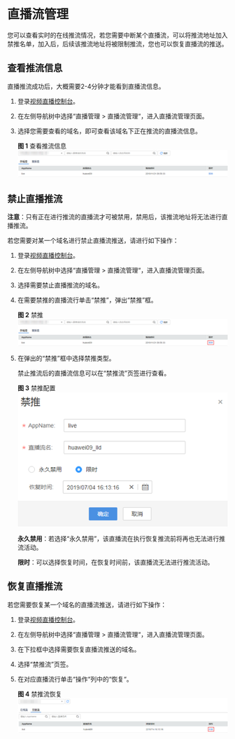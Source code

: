 # 直播流管理<a name="live010014"></a>

您可以查看实时的在线推流情况，若您需要中断某个直播流，可以将推流地址加入禁推名单，加入后，后续该推流地址将被限制推流，您也可以恢复直播流的推送。

## 查看推流信息<a name="section1050560172920"></a>

直播推流成功后，大概需要2-4分钟才能看到直播流信息。

1.  登录[视频直播控制台](https://console.huaweicloud.com/live)。
2.  在左侧导航树中选择“直播管理 \> 直播流管理“，进入直播流管理页面。
3.  选择您需要查看的域名，即可查看该域名下正在推流的直播流信息。

    **图 1**  查看推流信息<a name="fig254458934"></a>  
    ![](figures/查看推流信息.png "查看推流信息")


## 禁止直播推流<a name="section21812043165011"></a>

**注意**：只有正在进行推流的直播流才可被禁用，禁用后，该推流地址将无法进行直播推流。

若您需要对某一个域名进行禁止直播流推送，请进行如下操作：

1.  登录[视频直播控制台](https://console.huaweicloud.com/live)。
2.  在左侧导航树中选择“直播管理 \> 直播流管理“，进入直播流管理页面。
3.  选择需要禁止直播推流的域名。
4.  在需要禁推的直播流行单击“禁推”，弹出“禁推”框。

    **图 2**  禁推<a name="fig85798101346"></a>  
    ![](figures/禁推.png "禁推")

5.  在弹出的“禁推”框中选择禁推类型。

    禁止推流后的直播流信息可以在“禁推流”页签进行查看。

    **图 3**  禁推配置<a name="fig132916251048"></a>  
    ![](figures/禁推配置.png "禁推配置")

    **永久禁用**：若选择“永久禁用”，该直播流在执行恢复推流前将再也无法进行推流活动。

    **限时**：可以选择恢复时间，在恢复时间前，该直播流无法进行推流活动。


## 恢复直播推流<a name="section130619493505"></a>

若您需要恢复某一个域名的直播流推送，请进行如下操作：

1.  登录[视频直播控制台](https://console.huaweicloud.com/live)。
2.  在左侧导航树中选择“直播管理 \> 直播流管理“，进入直播流管理页面。
3.  在下拉框中选择需要恢复直播流推送的域名。
4.  选择“禁推流”页签。
5.  在对应直播流行单击“操作“列中的“恢复“。

    **图 4**  禁推流恢复<a name="fig1292913518419"></a>  
    ![](figures/禁推流恢复.png "禁推流恢复")


